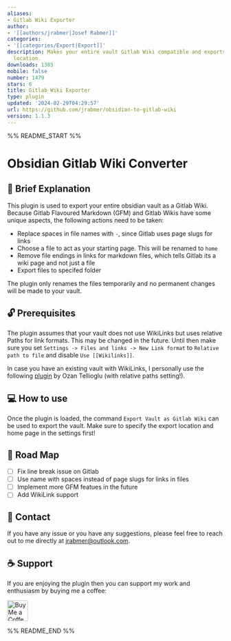 ```yaml
---
aliases:
- Gitlab Wiki Exporter
author:
- '[[authors/jrabmer|Josef Rabmer]]'
categories:
- '[[categories/Export|Export]]'
description: Makes your entire vault Gitlab Wiki compatible and exports it to a specified
  location.
downloads: 1385
mobile: false
number: 1479
stars: 6
title: Gitlab Wiki Exporter
type: plugin
updated: '2024-02-29T04:29:57'
url: https://github.com/jrabmer/obsidian-to-gitlab-wiki
version: 1.1.3
---
```


%% README_START %%

# Obsidian Gitlab Wiki Converter

## 📖 Brief Explanation

This plugin is used to export your entire obsidian vault as a Gitlab Wiki. Because Gitlab Flavoured Markdown (GFM) and Gitlab Wikis have some unique aspects, the following actions need to be taken:

- Replace spaces in file names with `-`, since Gitlab uses page slugs for links
- Choose a file to act as your starting page. This will be renamed to `home`
- Remove file endings in links for markdown files, which tells Gitlab its a wiki page and not just a file
- Export files to specifed folder

The plugin only renames the files temporarily and no permanent changes will be made to your vault.

## 🔓 Prerequisites

The plugin assumes that your vault does not use WikiLinks but uses relative Paths for link formats. This may be changed in the future. Until then make sure you set `Settings -> Files and links -> New Link format` to `Relative path to file` and disable `Use [[Wikilinks]]`. 

In case you have an existing vault with WikiLinks, I personally use the following [plugin](https://github.com/ozntel/obsidian-link-converter) by Ozan Tellioglu (with relative paths setting!).

## 💻 How to use

Once the plugin is loaded, the command `Export Vault as Gitlab Wiki` can be used to export the vault. Make sure to specify the export location and home page in the settings first!

## 🌄 Road Map

- [ ] Fix line break issue on Gitlab
- [ ] Use name with spaces instead of page slugs for links in files
- [ ] Implement more GFM featues in the future
- [ ] Add WikiLink support

## 📩 Contact

If you have any issue or you have any suggestions, please feel free to reach out to me directly at <jrabmer@outlook.com>.

## ☕ Support

If you are enjoying the plugin then you can support my work and enthusiasm by buying me a coffee:

<a href='https://ko-fi.com/jrabmer' target='_blank'>
    <img height='48' style='border:0px;height:48px;' src='https://cdn.ko-fi.com/cdn/kofi1.png?v=2' border='0' alt='Buy Me a Coffee at ko-fi.com' />
</a>


%% README_END %%